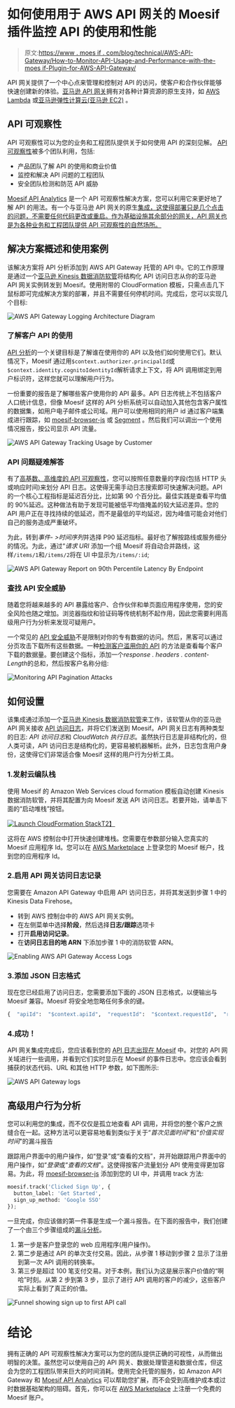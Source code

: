# 如何使用用于 AWS API 网关的 Moesif 插件监控 API 的使用和性能

> 原文:[https://www . moes if . com/blog/technical/AWS-API-Gateway/How-to-Monitor-API-Usage-and-Performance-with-the-moes if-Plugin-for-AWS-API-Gateway/](https://www.moesif.com/blog/technical/aws-api-gateway/How-to-Monitor-API-Usage-and-Performance-with-the-Moesif-Plugin-for-AWS-API-Gateway/)

API 网关提供了一个中心点来管理和控制对 API 的访问，使客户和合作伙伴能够快速创建新的体验。[亚马逊 API 网关](https://aws.amazon.com/api-gateway/)拥有对各种计算资源的原生支持，如 [AWS Lambda](https://aws.amazon.com/lambda/) 或[亚马逊弹性计算云(亚马逊 EC2)](https://aws.amazon.com/ec2) 。

## API 可观察性

API 可观察性可以为您的业务和工程团队提供关于如何使用 API 的深刻见解。 [API 可观察性](https://www.moesif.com/blog/api-engineering/api-observability/What-is-the-Difference-Between-API-Observability-vs-API-Monitoring/)被多个团队利用，包括:

*   产品团队了解 API 的使用和商业价值
*   监控和解决 API 问题的工程团队
*   安全团队检测和防范 API 威胁

[Moesif API Analytics](https://www.moesif.com/?language=aws-api-gateway) 是一个 API 可观察性解决方案，您可以利用它来更好地了解 API 的用法。有一个与亚马逊 API 网关的原生[集成，这使得部署只是几个点击的问题，不需要任何代码更改或重启。作为基础设施其余部分的网关，API 网关也是为各种业务和工程团队提供 API 可观察性的自然场所。](https://www.moesif.com/implementation/log-http-calls-from-aws-api-gateway?platform=aws)

## 解决方案概述和使用案例

该解决方案将 API 分析添加到 AWS API Gateway 托管的 API 中。它的工作原理是通过一个[亚马逊 Kinesis 数据消防软管](https://www.moesif.com/implementation/log-http-calls-from-aws-api-gateway?platform=aws)将结构化 API 访问日志从你的亚马逊 API 网关实例转发到 Moesif。使用附带的 CloudFormation 模板，只需点击几下鼠标即可完成解决方案的部署，并且不需要任何停机时间。完成后，您可以实现几个目标:

![AWS API Gateway Logging Architecture Diagram](img/40b6172d449b241b7082f44c26cf3b47.png)

### 了解客户 API 的使用

[API 分析](https://www.moesif.com/features/api-analytics)的一个关键目标是了解谁在使用你的 API 以及他们如何使用它们。默认情况下，Moesif 通过用`$context.authorizer.principalId`或`$context.identity.cognitoIdentityId`解析请求上下文，将 API 调用绑定到用户标识符，这样您就可以理解用户行为。

一份重要的报告是了解哪些客户使用你的 API 最多。API 日志传统上不包括客户人口统计信息，但像 Moesif 这样的 API 分析系统可以自动加入其他包含客户属性的数据集，如用户电子邮件或公司域。用户可以使用相同的用户 id 通过客户端集成进行跟踪，如 [moesif-browser-js](https://www.moesif.com/implementation/track-user-behaviors-with-browser?platform=browser) 或 [Segment](https://segment.com/integrations/moesif-api-analytics/) 。然后我们可以调出一个使用情况报告，按公司显示 API 流量。

![AWS API Gateway Tracking Usage by Customer](img/fbf8dc591643bcacb6688f760f2abac9.png)

### API 问题疑难解答

有了[高基数、高维度的 API 可观察性](https://www.moesif.com/features/api-logs)，您可以按照任意数量的字段(包括 HTTP 头或响应时间)来划分 API 日志。这使得无需手动日志搜索即可快速解决问题。API 的一个核心工程指标是延迟百分比，比如第 90 个百分比。最佳实践是查看平均值的 90%延迟。这种做法有助于发现可能被低平均值掩盖的较大延迟差异。您的 API 用户正在寻找持续的低延迟，而不是最低的平均延迟，因为峰值可能会对他们自己的服务造成严重破坏。

为此，转到*事件- >时间序列*并选择 P90 延迟指标。最好也了解按路线或服务细分的情况。为此，通过“*请求 URI* 添加一个组 Moesif 将自动合并路线，这样`/items/1`和`/items/2`将在 UI 中显示为`/items/:id`;

![AWS API Gateway Report on 90th Percentile Latency By Endpoint](img/83590092696c182923508c32249a69ed.png)

### 查找 API 安全威胁

随着您将越来越多的 API 暴露给客户、合作伙伴和单页面应用程序使用，您的安全风险也随之增加。浏览器指纹和验证码等传统机制不起作用，因此您需要利用高级用户行为分析来发现可疑用户。

一个常见的 [API 安全威胁](https://www.moesif.com/solutions/api-security)不是限制对你的专有数据的访问。然后，黑客可以通过分页攻击下载所有这些数据。一种[检测客户滥用你的 API](https://www.moesif.com/solutions/api-security) 的方法是查看每个客户下载的数据量。要创建这个指标，添加一个*response . headers . content-Length*的总和，然后按客户名称分组:

![Monitoring API Pagination Attacks](img/94f1d23e1a20538c0694840f63c07883.png)

## 如何设置

该集成通过添加一个[亚马逊 Kinesis 数据消防软管](https://aws.amazon.com/kinesis/data-firehose/)来工作，该软管从你的亚马逊 API 网关接收 [API 访问日志](https://aws.amazon.com/about-aws/whats-new/2017/11/amazon-api-gateway-supports-access-logging/)，并将它们发送到 Moesif。API 网关日志有两种类型的日志: *API 访问日志*和 *CloudWatch 执行日志*。虽然执行日志是非结构化的，但人类可读，API 访问日志是结构化的，更容易被机器解析。此外，日志包含用户身份，这使得它们非常适合像 Moesif 这样的用户行为分析工具。

### 1.发射云编队栈

使用 Moesif 的 Amazon Web Services cloud formation 模板自动创建 Kinesis 数据消防软管，并将其配置为向 Moesif 发送 API 访问日志。若要开始，请单击下面的“启动堆栈”按钮。

[![Launch CloudFormation Stack](img/4bf452529163e2702ac3a3fb69a55f7e.png)T2】](https://console.aws.amazon.com/cloudformation/home#/stacks/create/review?stackName=moesif-aws-api-gateway&templateURL=https://moesif-cloudformation.s3-us-west-2.amazonaws.com/public/moesif-aws-api-gateway-firehose-cloudformation.json)

这将在 AWS 控制台中打开快速创建堆栈。您需要在参数部分输入您真实的 Moesif 应用程序 Id。您可以在 [AWS Marketplace](https://aws.amazon.com/marketplace/pp/Moesif-API-Insights-Moesif-API-Analytics/B07BSK7NJT) 上登录您的 Moesif 帐户，找到您的应用程序 Id。

### 2.启用 API 网关访问日志记录

您需要在 Amazon API Gateway 中启用 API 访问日志，并将其发送到步骤 1 中的 Kinesis Data Firehose。

*   转到 AWS 控制台中的 AWS API 网关实例。
*   在左侧菜单中选择**阶段**，然后选择**日志/跟踪**选项卡
*   打开**启用访问记录**。
*   在**访问日志目的地 ARN** 下添加步骤 1 中的消防软管 ARN。

![Enabling AWS API Gateway Access Logs](img/806cd5fa9920d0f7b3ee9d33d8991387.png)

### 3.添加 JSON 日志格式

现在您已经启用了访问日志，您需要添加下面的 JSON 日志格式，以便输出与 Moesif 兼容。Moesif 将安全地忽略任何多余的键。

```py
{  "apiId":  "$context.apiId",  "requestId":  "$context.requestId",  "requestTime":  "$context.requestTime",  "protocol":  "$context.protocol",  "httpMethod":  "$context.httpMethod",  "resourcePath":  "$context.resourcePath",  "requestHostHeader":  "$context.domainName",  "requestUserAgentHeader":  "$context.identity.userAgent",  "ip":  "$context.identity.sourceIp",  "status":  "$context.status",  "responseLength":"$context.responseLength",  "durationMs":  "$context.responseLatency",  "caller":  "$context.identity.caller",  "user":  "$context.identity.user",  "principalId":  "$context.authorizer.principalId",  "cognitoIdentityId":  "$context.identity.cognitoIdentityId",  "userArn":  "$context.identity.userArn",  "apiKey":  "$context.identity.apiKey"  } 
```

### 4.成功！

API 网关集成完成后，您应该看到您的 [API 日志出现在 Moesif](https://www.moesif.com/features/api-logs) 中。对您的 API 网关域进行一些调用，并看到它们实时显示在 Moesif 的事件日志中。您应该会看到捕获的状态代码、URL 和其他 HTTP 参数，如下图所示:

![AWS API Gateway logs](img/da55e668c492fd54d97f2514b0a4006b.png)

## 高级用户行为分析

您可以利用您的集成，而不仅仅是孤立地查看 API 调用，并将您的整个客户之旅缝合在一起。这种方法可以更容易地看到类似于关于“*首次见面时间*”和“*价值实现时间*”的漏斗报告

跟踪用户界面中的用户操作，如“登录”或“查看的文档”，并开始跟踪用户界面中的用户操作，如“*登录*或“*查看的文档*”。这使得按客户流量划分 API 使用变得更加容易。为此，将 [moesif-browser-js](https://www.moesif.com/implementation/track-user-behaviors-with-browser) 添加到您的 UI 中，并调用 track 方法:

```py
moesif.track('Clicked Sign Up', {
  button_label: 'Get Started',
  sign_up_method: 'Google SSO'
}); 
```

一旦完成，你应该做的第一件事是生成一个漏斗报告。在下面的报告中，我们创建了一个由三个步骤组成的[漏斗分析](https://www.moesif.com/solutions/api-product-management)。

1.  第一步是客户登录您的 web 应用程序(用户操作)。
2.  第二步是通过 API 的单次支付交易。因此，从步骤 1 移动到步骤 2 显示了注册到第一次 API 调用的转换率。
3.  第三步是超过 100 笔支付交易。对于本例，我们认为这是展示客户价值的“啊哈”时刻。从第 2 步到第 3 步，显示了进行 API 调用的客户的减少，这些客户实际上看到了真正的价值。

![Funnel showing sign up to first API call](img/a6100bd3e143d4bf71049f29f07a2587.png)

# 结论

拥有正确的 API 可观察性解决方案可以为您的团队提供正确的可视性，从而做出明智的决策。虽然您可以使用自己的 API 网关、数据处理管道和数据仓库，但这会为您的工程团队带来巨大的时间消耗。使用完全托管的服务，如 Amazon API Gateway 和 [Moesif API Analytics](https://www.moesif.com/features/api-analytics) 可以帮助您扩展，而不会受到高维护成本或过时数据基础架构的阻碍。首先，你可以在 [AWS Marketplace](https://aws.amazon.com/marketplace/pp/Moesif-API-Insights-Moesif-API-Analytics/B07BSK7NJT) 上注册一个免费的 Moesif 账户。